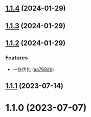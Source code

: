 ## [1.1.4](https://github.com/DaJianWu/js-utils/compare/v1.1.3...v1.1.4) (2024-01-29)



## [1.1.3](https://github.com/DaJianWu/js-utils/compare/v1.1.2...v1.1.3) (2024-01-29)



## [1.1.2](https://github.com/DaJianWu/js-utils/compare/v1.1.1...v1.1.2) (2024-01-29)


### Features

* 一些优化 ([aa768db](https://github.com/DaJianWu/js-utils/commit/aa768db46045cad9de92962a233c4ed0abab262b))



## [1.1.1](https://github.com/DaJianWu/js-utils/compare/v1.1.0...v1.1.1) (2023-07-14)



# 1.1.0 (2023-07-07)




